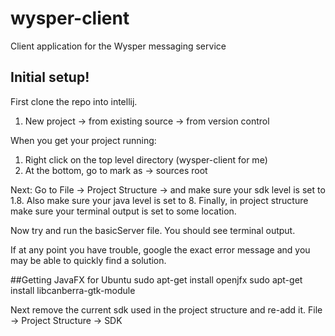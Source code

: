 # wysper-client
Client application for the Wysper messaging service

## Initial setup!

First clone the repo into intellij.
1. New project -> from existing source -> from version control

When you get your project running:
1. Right click on the top level directory (wysper-client for me)
2. At the bottom, go to mark as -> sources root

Next:
Go to File -> Project Structure -> and make sure your sdk level is set to 1.8.
Also make sure your java level is set to 8.
Finally, in project structure make sure your terminal output is set to some location.

Now try and run the basicServer file. You should see terminal output.

If at any point you have trouble, google the exact error message and you may be able to quickly find a solution.


##Getting JavaFX for Ubuntu
sudo apt-get install openjfx
sudo apt-get install libcanberra-gtk-module

Next remove the current sdk used in the project structure and re-add it.
File -> Project Structure -> SDK